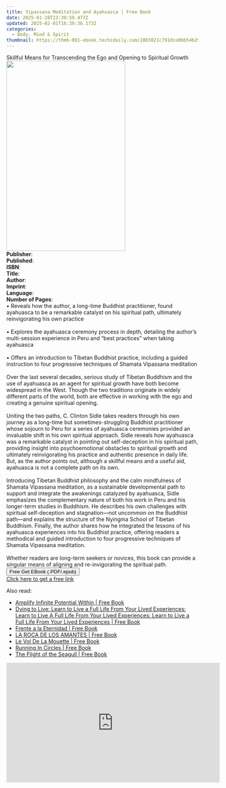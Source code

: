 ```yaml
---
title: Vipassana Meditation and Ayahuasca | Free Book
date: 2025-01-28T23:39:59.477Z
updated: 2025-02-01T16:39:36.173Z
categories:
  - Body, Mind & Spirit
thumbnail: https://thmb-001-ebook.techidaily.com/2883821c791dce0bb54b29baa1836e2cd560e20ee84707cd8bb21d69d038b89d.jpg
---
```

<main id="book-container">
  <div class="flex flex-col">
    <div class="book-brief flex-1 py-6 px-4 sm:p-6 md:py-10 md:px-8">
      <!-- brief-->
      <div class="book-brief-main">
        Skillful Means for Transcending the Ego and Opening to Spiritual Growth
      </div>
    </div>
    <div
      class="book-meta-info flex-1 grid gap-4 col-start-1 col-end-3 row-start-1 sm:mb-6 sm:grid-cols-4 lg:gap-6 lg:col-start-2 lg:row-end-6 lg:row-span-6 lg:mb-0"
    >
      <div
        class="book-meta-info-left place-content-center mt-4 p-4 text-sm leading-6 col-start-2 col-span-2 dark:text-slate-400"
      >
        <img
          class="w-full h-500 object-cover rounded-lg sm:h-255 sm:col-span-2 lg:col-span-full"
          src="https://img-001-ebook.techidaily.com/8b7d465de26dddc9a784c8bde690fd07b909b383d4c7879fa993584351375b0e.jpg"
          alt=""
          width="312"
          height="500"
        />
      </div>
      <div
        class="book-meta-info-right mt-2 col-start-1 row-start-2 col-span-3 self-center"
      >
        <!-- meta data  -->
        <div class="flex flex-col px-4 md:px-8">
          <div class="flex-1">
            <strong>Publisher</strong>:<span class="px-2"></span>
          </div>
          <div class="flex-1">
            <strong>Published</strong>:<span class="px-2"></span>
          </div>
          <div class="flex-1">
            <strong>ISBN</strong>:<span class="px-2"></span>
          </div>
          <div class="flex-1">
            <strong>Title</strong>:<span class="px-2"></span>
          </div>
          <div class="flex-1">
            <strong>Author</strong>:<span class="px-2"></span>
          </div>
          <div class="flex-1">
            <strong>Imprint</strong>:<span class="px-2"></span>
          </div>
          <div class="flex-1">
            <strong>Language</strong>:<span class="px-2"></span>
          </div>
          <div class="flex-1">
            <strong>Number of Pages</strong>:<span class="px-2"></span>
          </div>
        </div>
      </div>
    </div>
    <div class="book-description flex-1 py-6 px-4 sm:p-6 md:py-10 md:px-8">
      <div class="book-description-main">
        <div accordion-content="" id="description">
          • Reveals how the author, a long-time Buddhist practitioner, found
          ayahuasca to be a remarkable catalyst on his spiritual path,
          ultimately reinvigorating his own practice<br /><br />
          • Explores the ayahuasca ceremony process in depth, detailing the
          author’s multi-session experience in Peru and “best practices” when
          taking ayahuasca<br /><br />
          • Offers an introduction to Tibetan Buddhist practice, including a
          guided instruction to four progressive techniques of Shamata Vipassana
          meditation<br /><br />
          Over the last several decades, serious study of Tibetan Buddhism and
          the use of ayahuasca as an agent for spiritual growth have both become
          widespread in the West. Though the two traditions originate in widely
          different parts of the world, both are effective in working with the
          ego and creating a genuine spiritual opening.<br /><br />
          Uniting the two paths, C. Clinton Sidle takes readers through his own
          journey as a long-time but sometimes-struggling Buddhist practitioner
          whose sojourn to Peru for a series of ayahuasca ceremonies provided an
          invaluable shift in his own spiritual approach. Sidle reveals how
          ayahuasca was a remarkable catalyst in pointing out self-deception in
          his spiritual path, providing insight into psychoemotional obstacles
          to spiritual growth and ultimately reinvigorating his practice and
          authentic presence in daily life. But, as the author points out,
          although a skillful means and a useful aid, ayahuasca is not a
          complete path on its own.<br /><br />
          Introducing Tibetan Buddhist philosophy and the calm mindfulness of
          Shamata Vipassana meditation, as a sustainable developmental path to
          support and integrate the awakenings catalyzed by ayahuasca, Sidle
          emphasizes the complementary nature of both his work in Peru and his
          longer-term studies in Buddhism. He describes his own challenges with
          spiritual self-deception and stagnation—not uncommon on the Buddhist
          path—and explains the structure of the Nyingma School of Tibetan
          Buddhism. Finally, the author shares how he integrated the lessons of
          his ayahuasca experiences into his Buddhist practice, offering readers
          a methodical and guided introduction to four progressive techniques of
          Shamata Vipassana meditation.<br /><br />
          Whether readers are long-term seekers or novices, this book can
          provide a singular means of aligning and re-invigorating the spiritual
          path.
        </div>
        <div class="accordion-fader"></div>
      </div>
    </div>
    <div class="book-excerpts flex-1 py-6 px-4 sm:p-6 md:py-10 md:px-8"></div>
    <div
      class="book-about-author flex-1 py-6 px-4 sm:p-6 md:py-10 md:px-8"
    ></div>
    <div class="book-free-get flex-1 py-6 px-4 sm:p-6 md:py-10 md:px-8">
      <button
        id="btn-free-get"
        class="bg-blue-500 hover:bg-blue-700 text-white font-bold py-2 px-4 rounded"
      >
        Free Get EBook (.PDF/.epub)
      </button>
      <div id="countdown-display" class="px-2 text-lg mt-2"></div>
      <a
        id="free-link"
        class="hidden bg-blue-500 hover:bg-blue-700 text-white font-bold py-2 px-4 rounded"
        href="https://www.ebooks.com/en-us/book/211350582/vipassana-meditation-and-ayahuasca/c-clinton-sidle/"
        target="_blank"
        >Click here to get a free link</a
      >
    </div>
    <script>
      let countdownTime = 0;
      let countdownInterval = null;
      document
        .getElementById('btn-free-get')
        .addEventListener('click', startCountdown);
      function startCountdown() {
        countdownTime = new Date().getTime() + 60000 * 3;
        countdownInterval = setInterval(updateCountdown, 1000);
        document.getElementById('btn-free-get').disabled = true;
        document
          .getElementById('btn-free-get')
          .classList.add('bg-gray-500', 'cursor-not-allowed');
      }
      function updateCountdown() {
        let currentTime = new Date().getTime();
        let timeLeft = countdownTime - currentTime;
        let secondsLeft = Math.floor(timeLeft / 1000);
        document.getElementById('countdown-display').innerHTML =
          `Remaining time: ${secondsLeft} seconds.`;
        if (secondsLeft <= 0) {
          clearInterval(countdownInterval);
          document.getElementById('btn-free-get').classList.add('hidden');
          document.getElementById('free-link').classList.remove('hidden');
          document.getElementById('countdown-display').innerHTML = '';
        }
      }
    </script>
  </div>
</main>

<ins class="adsbygoogle"
      style="display:block"
      data-ad-client="ca-pub-7571918770474297"
      data-ad-slot="8358498916"
      data-ad-format="auto"
      data-full-width-responsive="true"></ins>
    

<span class="atpl-alsoreadstyle">Also read:</span>
<div><ul>
<li><a href="https://novels-ebooks.techidaily.com/211010311-9798988097938-amplify-infinite-potential-within/"><u>Amplify Infinite Potential Within | Free Book</u></a></li>
<li><a href="https://novels-ebooks.techidaily.com/211010393-9780968676295-dying-to-live-learn-to-live-a-full-life-from-your-lived-experiences-learn-to-live-a-full-life-from-your-lived-experiences-learn-to-live-a-full-life-from-your-li/"><u>Dying to Live: Learn to Live a Full Life From Your Lived Experiences: Learn to Live A Full Life From Your Lived Experiences: Learn to Live a Full Life From Your Lived Experiences | Free Book</u></a></li>
<li><a href="https://novels-ebooks.techidaily.com/211010333-9781088234891-frente-a-la-eternidad/"><u>Frente a la Eternidad | Free Book</u></a></li>
<li><a href="https://novels-ebooks.techidaily.com/211010337-9781088257388-la-roca-de-los-amantes/"><u>LA ROCA DE LOS AMANTES | Free Book</u></a></li>
<li><a href="https://novels-ebooks.techidaily.com/211010384-9781088240625-le-vol-de-la-mouette/"><u>Le Vol De La Mouette | Free Book</u></a></li>
<li><a href="https://novels-ebooks.techidaily.com/211010321-9780645666632-running-in-circles/"><u>Running In Circles | Free Book</u></a></li>
<li><a href="https://novels-ebooks.techidaily.com/211010395-9781088244036-the-flight-of-the-seagull/"><u>The Flight of the Seagull | Free Book</u></a></li>
</ul></div>

<!-- affiliate ads begin -->
<iframe width="560" height="315" src="https://www.youtube.com/embed/W5aJC8okA8s?si=L2rnYAp-gmGlLQSf" title="YouTube video player" frameborder="0" allow="accelerometer; autoplay; clipboard-write; encrypted-media; gyroscope; picture-in-picture; web-share" referrerpolicy="strict-origin-when-cross-origin" allowfullscreen></iframe>
<!-- affiliate ads end -->

